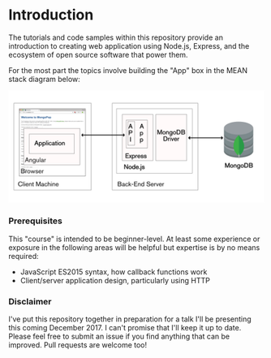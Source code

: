 # Introduction
The tutorials and code samples within this repository provide an introduction to creating web application using Node.js,  Express, and the ecosystem of open source software that power them. 

For the most part the topics involve building the "App" box in the MEAN stack diagram below:

![alt text](../_img/MEAN_Stack.png "MEAN stack")

### Prerequisites
This "course" is intended to be beginner-level. At least some experience or exposure in the following areas will be helpful but expertise is by no means required:
- JavaScript ES2015 syntax, how callback functions work
- Client/server application design, particularly using HTTP

### Disclaimer
I've put this repository together in preparation for a talk I'll be presenting this coming December 2017. I can't promise that I'll keep it up to date. Please feel free to submit an issue if you find anything that can be improved. Pull requests are welcome too!